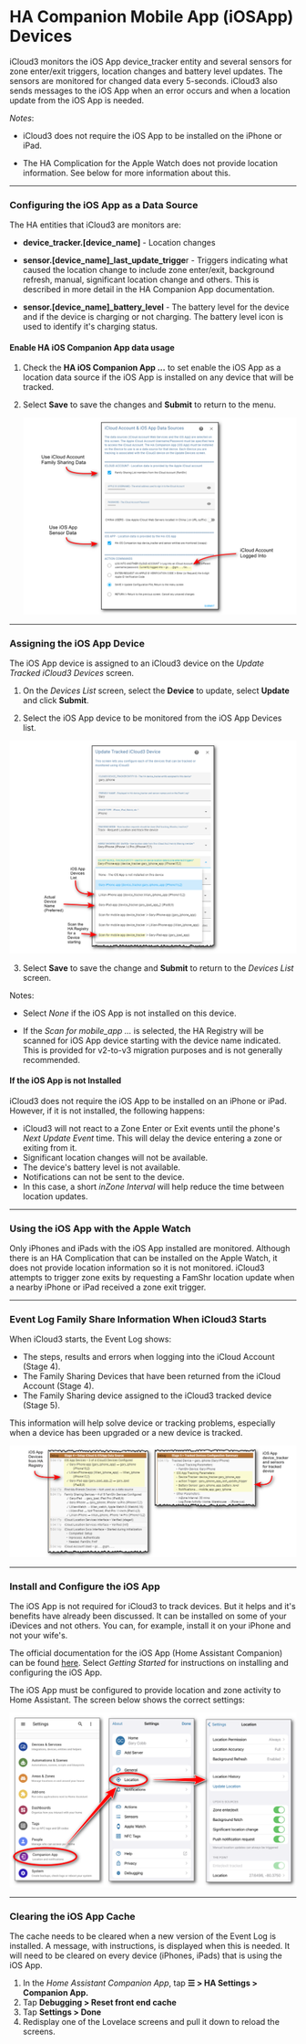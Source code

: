 # HA Companion Mobile App (iOSApp) Devices  <!-- {docsify-ignore} -->

iCloud3 monitors the iOS App device_tracker entity and several sensors for zone enter/exit triggers, location changes and battery level updates. The sensors are monitored for changed data every 5-seconds. iCloud3 also sends messages to the iOS App when an error occurs and when a location update from the iOS App is needed.

*Notes*:

- iCloud3 does not require the iOS App to be installed on the iPhone or iPad. 

- The HA Complication for the Apple Watch does not provide location information. See below for more information about this.


------

### Configuring the iOS App as a Data Source

The HA entities that iCloud3 are monitors are:

- **device_tracker.[device_name]** - Location changes

- **sensor.[device_name]_last_update_trigge**r - Triggers indicating what caused the location change to include zone enter/exit, background refresh, manual, significant location change and others. This is described in more detail in the HA Companion App documentation.

- **sensor.[device_name]_battery_level** - The battery level for the device and if the device is charging or not charging. The battery level icon is used to identify it's charging status.

  

#### Enable HA iOS Companion App data usage

1. Check the **HA iOS Companion App ...** to set enable the iOS App as a location data source if the iOS App is installed on any device that will be tracked.

2. Select **Save** to save the changes and **Submit** to return to the menu. 

   ![](../images/cf-data-sources.png)



------

### Assigning the iOS App Device

The iOS App device is assigned to an iCloud3 device on the *Update Tracked iCloud3 Devices* screen. 

1. On the *Devices List* screen, select the **Device** to update, select **Update** and click **Submit**.

2. Select the iOS App device to be monitored from the iOS App Devices list.

![](../images/cf-device-update-iosapp.png)

3. Select **Save** to save the change and **Submit** to return to the *Devices List* screen.

Notes:

- Select *None* if the iOS App is not installed on this device.

- If the *Scan for mobile_app ...* is selected, the HA Registry will be scanned for iOS App device starting with the device name indicated. This is provided for v2-to-v3 migration purposes and is not generally recommended. 

  

#### If the iOS App is not Installed  <!-- {docsify-ignore} -->

iCloud3 does not require the iOS App to be installed on an iPhone or iPad. However, if it is not installed, the following happens:

- iCloud3 will not react to a Zone Enter or Exit events until the phone's *Next Update Event* time. This will delay the device entering a zone or exiting from it.
- Significant location changes will not be available.
- The device's battery level is not available.
- Notifications can not be sent to the device.
- In this case, a short *inZone Interval* will help reduce the time between location updates.



------

### Using the iOS App with the Apple Watch

Only iPhones and iPads with the iOS App installed are monitored. Although there is an HA Complication that can be installed on the Apple Watch, it does not provide location information so it is not monitored. iCloud3 attempts to trigger zone exits by requesting a FamShr location update when a nearby iPhone or iPad received a zone exit trigger.


------

### Event Log Family Share Information When iCloud3 Starts

When iCloud3 starts, the Event Log shows:
- The steps, results and errors when logging into the iCloud Account (Stage 4).
- The Family Sharing Devices that have been returned from the iCloud Account (Stage 4).
- The Family Sharing device assigned to the iCloud3 tracked device (Stage 5).

This information will help solve device or tracking problems, especially when a device has been upgraded or a new device is tracked.

![](../images/evlog-stage-4-5-iosapp.png)


------

### Install and Configure the iOS App

The iOS App is not required for iCloud3 to track devices. But it helps and it's benefits have already been discussed. It can be installed on some of your iDevices and not others. You can, for example, install it on your iPhone and not your wife's. 

The official documentation for the iOS App (Home Assistant Companion) can be found [here](https://companion.home-assistant.io/).  Select *Getting Started* for instructions on installing and configuring the iOS App.

The iOS App must be configured to provide location and zone activity to Home Assistant. The screen below shows the correct settings:

![](../images/iosapp-config.png)



------


### Clearing the iOS App Cache

The cache needs to be cleared when a new version of the Event Log is installed. A message, with instructions, is displayed when this is needed. It will need to be cleared on every device (iPhones, iPads) that is using the iOS App. 

1. In the *Home Assistant Companion App*, tap **☰ > HA Settings > Companion App.**
2. Tap **Debugging > Reset front end cache**
3. Tap **Settings > Done**
4. Redisplay one of the Lovelace screens and pull it down to reload the screens.
